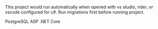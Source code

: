 This project would run automatically when opened with vs studio, rider, or vscode configured for c#.
Run migrations first before running project.

PostgreSQL
ASP .NET Core
